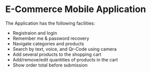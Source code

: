 # E-Commerce Mobile Application
The Application has the following facilities:
- Registraion and login
- Remember me & password recovery
- Navigate categories and products
- Search by text, voice, and Qr-Code using camera
- Add several products to the shopping cart
- Add/remove/edit quantities of products in the cart
- Show order total before submission
